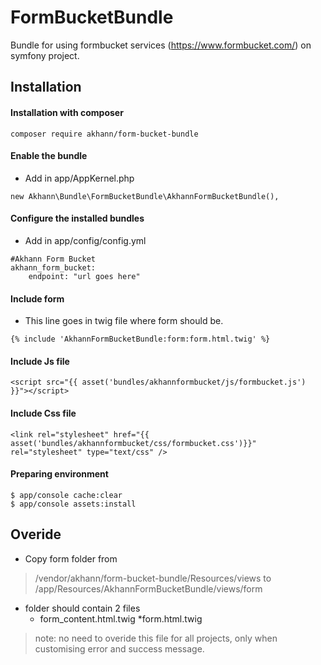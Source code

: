 # FormBucketBundle
Bundle for using formbucket services (https://www.formbucket.com/) on symfony project.

## Installation

#### Installation with composer
```
composer require akhann/form-bucket-bundle
```

#### Enable the bundle
* Add in app/AppKernel.php
```
new Akhann\Bundle\FormBucketBundle\AkhannFormBucketBundle(),
```

#### Configure the installed bundles
* Add in app/config/config.yml
```
#Akhann Form Bucket
akhann_form_bucket:
    endpoint: "url goes here"
```

#### Include form
* This line goes in twig file where form should be.
```
{% include 'AkhannFormBucketBundle:form:form.html.twig' %}
```
#### Include Js file
```
<script src="{{ asset('bundles/akhannformbucket/js/formbucket.js') }}"></script>
```

#### Include Css file
```
<link rel="stylesheet" href="{{ asset('bundles/akhannformbucket/css/formbucket.css')}}" rel="stylesheet" type="text/css" />
```

#### Preparing environment
```
$ app/console cache:clear
$ app/console assets:install
```

## Overide
* Copy form folder from 
> /vendor/akhann/form-bucket-bundle/Resources/views 
> to 
> /app/Resources/AkhannFormBucketBundle/views/form
>
* folder should contain 2 files 
    * form_content.html.twig
    *form.html.twig
    
> note: no need to overide this file for all projects, only when customising error and success message. 


